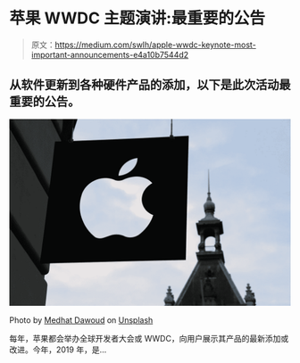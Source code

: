# 苹果 WWDC 主题演讲:最重要的公告

> 原文：<https://medium.com/swlh/apple-wwdc-keynote-most-important-announcements-e4a10b7544d2>

## 从软件更新到各种硬件产品的添加，以下是此次活动最重要的公告。

![](img/e6d42dd1eeffac3017774d4e627dfc6e.png)

Photo by [Medhat Dawoud](https://unsplash.com/@medhatdawoud?utm_source=medium&utm_medium=referral) on [Unsplash](https://unsplash.com?utm_source=medium&utm_medium=referral)

每年，苹果都会举办全球开发者大会或 WWDC，向用户展示其产品的最新添加或改进。今年，2019 年，是…